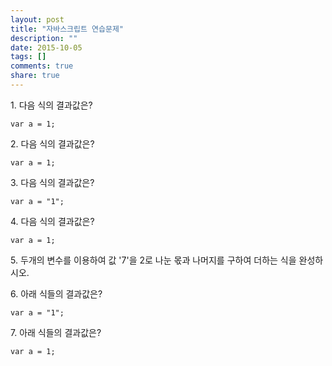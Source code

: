 ```yaml
---
layout: post
title: "자바스크립트 연습문제"
description: ""
date: 2015-10-05
tags: []
comments: true
share: true
---
```


1\. 다음 식의 결과값은?

  

    var a = 1;

  

2\. 다음 식의 결과값은?

    var a = 1;

  

3\. 다음 식의 결과값은?

    var a = "1";

  

4\. 다음 식의 결과값은?

    var a = 1;

  

  

  

5\. 두개의 변수를 이용하여 값 '7'을 2로 나눈 몫과 나머지를 구하여 더하는 식을 완성하시오.

  

  

  

6\. 아래 식들의 결과값은?

  

    var a = "1";

  

7\. 아래 식들의 결과값은?

    var a = 1;

  

